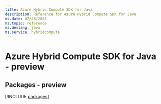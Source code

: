 ```yaml
---
title: Azure Hybrid Compute SDK for Java
description: Reference for Azure Hybrid Compute SDK for Java
ms.date: 07/28/2025
ms.topic: reference
ms.devlang: java
ms.service: hybridcompute
---
```

# Azure Hybrid Compute SDK for Java - preview
## Packages - preview
[!INCLUDE [packages](hybrid-compute-index.md)]